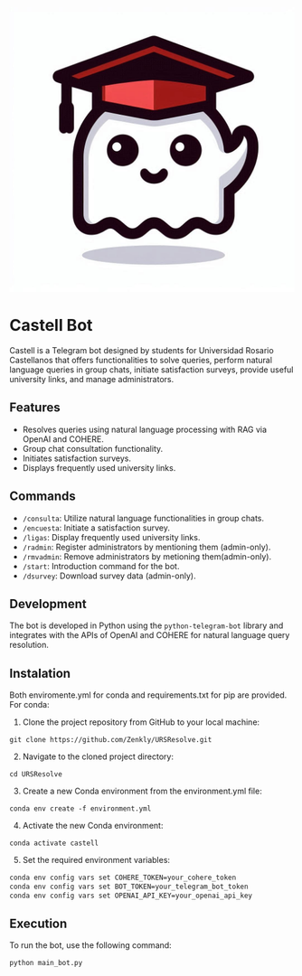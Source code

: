 ![Logo de Castell](https://github.com/Zenkly/URSResolve/blob/main/Castell.jpg)

# Castell Bot

Castell is a Telegram bot designed by students for Universidad Rosario Castellanos that offers functionalities to solve queries, perform natural language queries in group chats, initiate satisfaction surveys, provide useful university links, and manage administrators.

## Features

- Resolves queries using natural language processing with RAG via OpenAI and COHERE.
- Group chat consultation functionality.
- Initiates satisfaction surveys.
- Displays frequently used university links.

## Commands

- `/consulta`: Utilize natural language functionalities in group chats.
- `/encuesta`: Initiate a satisfaction survey.
- `/ligas`: Display frequently used university links.
- `/radmin`: Register administrators by mentioning them (admin-only).
- `/rmvadmin`: Remove administrators by metioning them(admin-only).
- `/start`: Introduction command for the bot.
- `/dsurvey`: Download survey data (admin-only).

## Development

The bot is developed in Python using the `python-telegram-bot` library and integrates with the APIs of OpenAI and COHERE for natural language query resolution.

## Instalation

Both enviromente.yml for conda and requirements.txt for pip are provided. For conda:

1. Clone the project repository from GitHub to your local machine:

```
git clone https://github.com/Zenkly/URSResolve.git
```

2. Navigate to the cloned project directory:

```
cd URSResolve
```

3. Create a new Conda environment from the environment.yml file:

```
conda env create -f environment.yml
```

4. Activate the new Conda environment:

```
conda activate castell
```

5. Set the required environment variables:

```
conda env config vars set COHERE_TOKEN=your_cohere_token
conda env config vars set BOT_TOKEN=your_telegram_bot_token
conda env config vars set OPENAI_API_KEY=your_openai_api_key
```

## Execution

To run the bot, use the following command:

```
python main_bot.py
```

